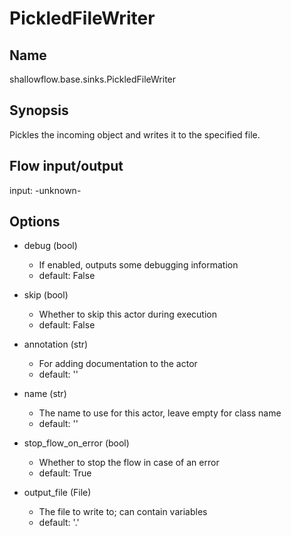 # PickledFileWriter

## Name
shallowflow.base.sinks.PickledFileWriter

## Synopsis
Pickles the incoming object and writes it to the specified file.

## Flow input/output
input: -unknown-

## Options
* debug (bool)

  * If enabled, outputs some debugging information
  * default: False

* skip (bool)

  * Whether to skip this actor during execution
  * default: False

* annotation (str)

  * For adding documentation to the actor
  * default: ''

* name (str)

  * The name to use for this actor, leave empty for class name
  * default: ''

* stop_flow_on_error (bool)

  * Whether to stop the flow in case of an error
  * default: True

* output_file (File)

  * The file to write to; can contain variables
  * default: '.'


